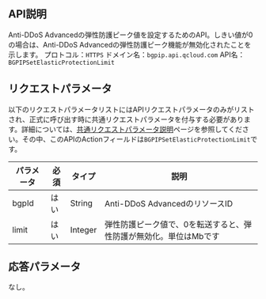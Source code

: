 

## API説明
Anti-DDoS Advancedの弾性防護ピーク値を設定するためのAPI。しきい値が0の場合は、Anti-DDoS Advancedの弾性防護ピーク機能が無効化されたことを示します。
プロトコル：`HTTPS`
ドメイン名：`bgpip.api.qcloud.com`
API名：`BGPIPSetElasticProtectionLimit`

## リクエストパラメータ
以下のリクエストパラメータリストにはAPIリクエストパラメータのみがリストされ、正式に呼び出す時に共通リクエストパラメータを付与する必要があります。詳細については、[共通リクエストパラメータ説明](https://cloud.tencent.com/document/product/1014/31224)ページを参照してください。その中、このAPIのActionフィールドは`BGPIPSetElasticProtectionLimit`です。

| パラメータ | 必須 | タイプ | 説明 |
|---------|---------|---------|---------|
| bgpId | はい | String | Anti-DDoS AdvancedのリソースID |
| limit | はい | Integer | 弾性防護ピーク値で、0を転送すると、弾性防護が無効化。単位はMbです |

## 応答パラメータ
なし。


